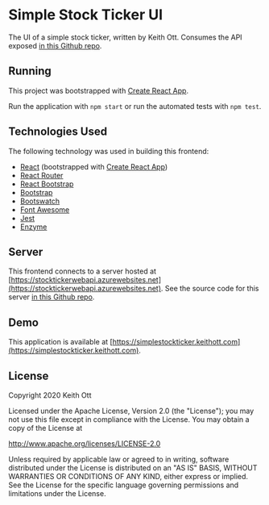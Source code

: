 # Simple Stock Ticker UI

The UI of a simple stock ticker, written by Keith Ott.  Consumes the API exposed [in this Github repo](https://github.com/ducttape12/StockTickerWebApi).

## Running

This project was bootstrapped with [Create React App](https://github.com/facebook/create-react-app).

Run the application with `npm start` or run the automated tests with `npm test`.

## Technologies Used

The following technology was used in building this frontend:

* [React](https://reactjs.org/) (bootstrapped with [Create React App](https://github.com/facebook/create-react-app))
* [React Router](https://reacttraining.com/react-router/)
* [React Bootstrap](https://react-bootstrap.github.io/)
* [Bootstrap](https://getbootstrap.com/)
* [Bootswatch](https://bootswatch.com/)
* [Font Awesome](https://fontawesome.com/)
* [Jest](https://jestjs.io/)
* [Enzyme](https://enzymejs.github.io/enzyme/)

## Server

This frontend connects to a server hosted at [https://stocktickerwebapi.azurewebsites.net](https://stocktickerwebapi.azurewebsites.net).  See the source code for this server [in this Github repo](https://github.com/ducttape12/StockTickerWebApi).

## Demo

This application is available at [https://simplestockticker.keithott.com](https://simplestockticker.keithott.com).

## License

Copyright 2020 Keith Ott

Licensed under the Apache License, Version 2.0 (the "License"); you may not use this file except in compliance with the License. You may obtain a copy of the License at

http://www.apache.org/licenses/LICENSE-2.0

Unless required by applicable law or agreed to in writing, software distributed under the License is distributed on an "AS IS" BASIS, WITHOUT WARRANTIES OR CONDITIONS OF ANY KIND, either express or implied. See the License for the specific language governing permissions and limitations under the License.
